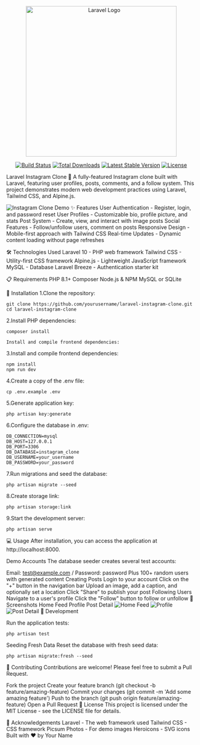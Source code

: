 <p align="center"><a href="https://laravel.com" target="_blank"><img src="https://raw.githubusercontent.com/laravel/art/master/logo-lockup/5%20SVG/2%20CMYK/1%20Full%20Color/laravel-logolockup-cmyk-red.svg" width="400" alt="Laravel Logo"></a></p>

<p align="center">
<a href="https://github.com/laravel/framework/actions"><img src="https://github.com/laravel/framework/workflows/tests/badge.svg" alt="Build Status"></a>
<a href="https://packagist.org/packages/laravel/framework"><img src="https://img.shields.io/packagist/dt/laravel/framework" alt="Total Downloads"></a>
<a href="https://packagist.org/packages/laravel/framework"><img src="https://img.shields.io/packagist/v/laravel/framework" alt="Latest Stable Version"></a>
<a href="https://packagist.org/packages/laravel/framework"><img src="https://img.shields.io/packagist/l/laravel/framework" alt="License"></a>
</p>

Laravel Instagram Clone 📸
A fully-featured Instagram clone built with Laravel, featuring user profiles, posts, comments, and a follow system. This project demonstrates modern web development practices using Laravel, Tailwind CSS, and Alpine.js.

<img alt="Instagram Clone Demo" src="https://your-screenshot-url-here.png/">
✨ Features
User Authentication - Register, login, and password reset
User Profiles - Customizable bio, profile picture, and stats
Post System - Create, view, and interact with image posts
Social Features - Follow/unfollow users, comment on posts
Responsive Design - Mobile-first approach with Tailwind CSS
Real-time Updates - Dynamic content loading without page refreshes

🛠️ Technologies Used
Laravel 10 - PHP web framework
Tailwind CSS - Utility-first CSS framework
Alpine.js - Lightweight JavaScript framework
MySQL - Database
Laravel Breeze - Authentication starter kit

📋 Requirements
PHP 8.1+
Composer
Node.js & NPM
MySQL or SQLite

🚀 Installation
1.Clone the repository:
```
git clone https://github.com/yourusername/laravel-instagram-clone.git
cd laravel-instagram-clone
```

2.Install PHP dependencies:
```
composer install
```
```
Install and compile frontend dependencies:
```
3.Install and compile frontend dependencies:
```
npm install
npm run dev
```
4.Create a copy of the .env file:
```
cp .env.example .env
```
5.Generate application key:
```
php artisan key:generate
```

6.Configure the database in .env:
```
DB_CONNECTION=mysql
DB_HOST=127.0.0.1
DB_PORT=3306
DB_DATABASE=instagram_clone
DB_USERNAME=your_username
DB_PASSWORD=your_password
```

7.Run migrations and seed the database:
```
php artisan migrate --seed
```

8.Create storage link:
```
php artisan storage:link
```

9.Start the development server:
```
php artisan serve
```

💻 Usage
After installation, you can access the application at http://localhost:8000.

Demo Accounts
The database seeder creates several test accounts:

Email: test@example.com / Password: password
Plus 100+ random users with generated content
Creating Posts
Login to your account
Click on the "+" button in the navigation bar
Upload an image, add a caption, and optionally set a location
Click "Share" to publish your post
Following Users
Navigate to a user's profile
Click the "Follow" button to follow or unfollow
📸 Screenshots
Home Feed	Profile	Post Detail
<img alt="Home Feed" src="https://placeholder.com/400x800">
<img alt="Profile" src="https://placeholder.com/400x800">
<img alt="Post Detail" src="https://placeholder.com/400x800">
🧪 Development

Run the application tests:

```
php artisan test
```

Seeding Fresh Data
Reset the database with fresh seed data:
```
php artisan migrate:fresh --seed
```
🤝 Contributing
Contributions are welcome! Please feel free to submit a Pull Request.

Fork the project
Create your feature branch (git checkout -b feature/amazing-feature)
Commit your changes (git commit -m 'Add some amazing feature')
Push to the branch (git push origin feature/amazing-feature)
Open a Pull Request
📝 License
This project is licensed under the MIT License - see the LICENSE file for details.

🙏 Acknowledgements
Laravel - The web framework used
Tailwind CSS - CSS framework
Picsum Photos - For demo images
Heroicons - SVG icons
Built with ❤️ by Your Name

